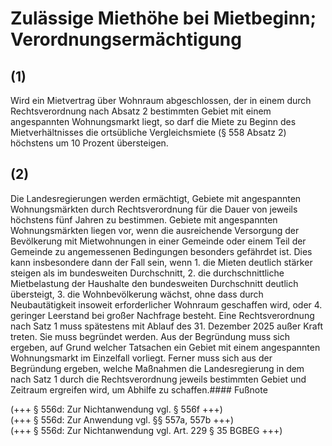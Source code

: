 # Zulässige Miethöhe bei Mietbeginn; Verordnungsermächtigung



## (1)

 Wird ein Mietvertrag über Wohnraum abgeschlossen, der in einem durch Rechtsverordnung nach Absatz 2 bestimmten Gebiet mit einem angespannten Wohnungsmarkt liegt, so darf die Miete zu Beginn des Mietverhältnisses die ortsübliche Vergleichsmiete (§ 558 Absatz 2) höchstens um 10 Prozent übersteigen.

## (2)

 Die Landesregierungen werden ermächtigt, Gebiete mit angespannten Wohnungsmärkten durch Rechtsverordnung für die Dauer von jeweils höchstens fünf Jahren zu bestimmen. Gebiete mit angespannten Wohnungsmärkten liegen vor, wenn die ausreichende Versorgung der Bevölkerung mit Mietwohnungen in einer Gemeinde oder einem Teil der Gemeinde zu angemessenen Bedingungen besonders gefährdet ist. Dies kann insbesondere dann der Fall sein, wenn  1.
 die Mieten deutlich stärker steigen als im bundesweiten Durchschnitt,
 2.
 die durchschnittliche Mietbelastung der Haushalte den bundesweiten Durchschnitt deutlich übersteigt,
 3.
 die Wohnbevölkerung wächst, ohne dass durch Neubautätigkeit insoweit erforderlicher Wohnraum geschaffen wird, oder
 4.
 geringer Leerstand bei großer Nachfrage besteht.
Eine Rechtsverordnung nach Satz 1 muss spätestens mit Ablauf des 31. Dezember 2025 außer Kraft treten. Sie muss begründet werden. Aus der Begründung muss sich ergeben, auf Grund welcher Tatsachen ein Gebiet mit einem angespannten Wohnungsmarkt im Einzelfall vorliegt. Ferner muss sich aus der Begründung ergeben, welche Maßnahmen die Landesregierung in dem nach Satz 1 durch die Rechtsverordnung jeweils bestimmten Gebiet und Zeitraum ergreifen wird, um Abhilfe zu schaffen.#### Fußnote

(+++ § 556d: Zur Nichtanwendung vgl. § 556f +++)   
(+++ § 556d: Zur Anwendung vgl. §§ 557a, 557b +++)   
(+++ § 556d: Zur Nichtanwendung vgl. Art. 229 § 35 BGBEG +++) 

